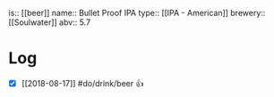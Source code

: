 is:: [[beer]]
name:: Bullet Proof IPA
type:: [[IPA - American]]
brewery:: [[Soulwater]]
abv:: 5.7

# Log
- [x] [[2018-08-17]] #do/drink/beer 👍

